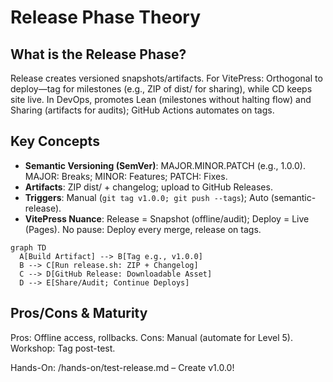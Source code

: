 # Release Phase Theory

## What is the Release Phase?
Release creates versioned snapshots/artifacts. For VitePress: Orthogonal to deploy—tag for milestones (e.g., ZIP of dist/ for sharing), while CD keeps site live. In DevOps, promotes Lean (milestones without halting flow) and Sharing (artifacts for audits); GitHub Actions automates on tags.

## Key Concepts
- **Semantic Versioning (SemVer)**: MAJOR.MINOR.PATCH (e.g., 1.0.0). MAJOR: Breaks; MINOR: Features; PATCH: Fixes.
- **Artifacts**: ZIP dist/ + changelog; upload to GitHub Releases.
- **Triggers**: Manual (`git tag v1.0.0; git push --tags`); Auto (semantic-release).
- **VitePress Nuance**: Release = Snapshot (offline/audit); Deploy = Live (Pages). No pause: Deploy every merge, release on tags.

```mermaid
graph TD
  A[Build Artifact] --> B[Tag e.g., v1.0.0]
  B --> C[Run release.sh: ZIP + Changelog]
  C --> D[GitHub Release: Downloadable Asset]
  D --> E[Share/Audit; Continue Deploys]
```

## Pros/Cons & Maturity
Pros: Offline access, rollbacks. Cons: Manual (automate for Level 5). Workshop: Tag post-test.

Hands-On: /hands-on/test-release.md – Create v1.0.0!
